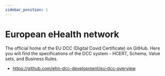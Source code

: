 ```yaml
---
sidebar_position: 1
---
```


# European eHealth network

The official home of the EU DCC (Digital Covid Certificate) on GitHub.
Here you will find the specifications of the DCC system - HCERT, Schema, Value sets, and Business Rules.

* https://github.com/ehn-dcc-development/eu-dcc-overview
